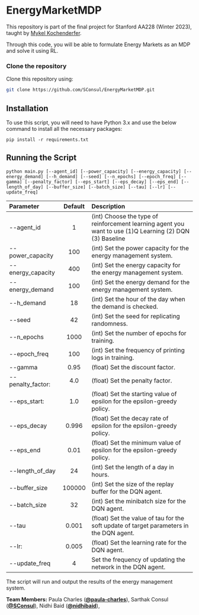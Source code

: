 # EnergyMarketMDP
This repository is part of the final project for Stanford AA228 (Winter 2023), taught by [Mykel Kochenderfer](https://mykel.kochenderfer.com/).

Through this code, you will be able to formulate Energy Markets as an MDP and solve it using RL.

### Clone the repository
Clone this repository using:

```bash
git clone https://github.com/SConsul/EnergyMarketMDP.git
```

## Installation
To use this script, you will need to have Python 3.x and use the below command to install all the necessary packages:

```pip install -r requirements.txt```


## Running the Script 
```
python main.py [--agent_id] [--power_capacity] [--energy_capacity] [--energy_demand] [--h_demand] [--seed] [--n_epochs] [--epoch_freq] [--gamma] [--penalty_factor] [--eps_start] [--eps_decay] [--eps_end] [--length_of_day] [--buffer_size] [--batch_size] [--tau] [--lr] [--update_freq]
```

| Parameter                 | Default       | Description   |	
| :------------------------ |:-------------:| :-------------|
|--agent_id| 1 | (int) Choose the type of reinforcement learning agent you want to use (1)Q Learning (2) DQN (3) Baseline|
|--power_capacity| 100 | (int) Set the power capacity for the energy management system.
|--energy_capacity | 400 | (int) Set the energy capacity for the energy management system.|
|--energy_demand | 100 | (int) Set the energy demand for the energy management system.|
|--h_demand | 18| (int) Set the hour of the day when the demand is checked.|
|--seed | 42 | (int) Set the seed for replicating randomness. |
|--n_epochs | 1000 | (int) Set the number of epochs for training. |
|--epoch_freq| 100 | (int) Set the frequency of printing logs in training. |
|--gamma | 0.95 | (float) Set the discount factor.|
|--penalty_factor: | 4.0 | (float) Set the penalty factor.|
|--eps_start: | 1.0 | (float) Set the starting value of epsilon for the epsilon-greedy policy. |
|--eps_decay| 0.996| (float) Set the decay rate of epsilon for the epsilon-greedy policy.|
|--eps_end| 0.01 | (float) Set the minimum value of epsilon for the epsilon-greedy policy.|
|--length_of_day| 24 | (int) Set the length of a day in hours.|
|--buffer_size |100000| (int) Set the size of the replay buffer for the DQN agent.|
|--batch_size| 32| (int) Set the minibatch size for the DQN agent.|
|--tau| 0.001 | (float) Set the value of tau for the soft update of target parameters in the DQN agent. |
|--lr: | 0.005| (float) Set the learning rate for the DQN agent.| 
|--update_freq | 4 | Set the frequency of updating the network in the DQN agent.|


The script will run and output the results of the energy management system.


**Team Members:** Paula Charles ([**@paula-charles**](https://github.com/paula-charles)), Sarthak Consul ([**@SConsul**](https://github.com/SConsul)), Nidhi Baid ([**@nidhibaid**](https://github.com/nidhibaid)),